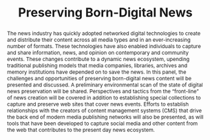 ---
abstract: The news industry has quickly adopted networked digital technologies to
  create and distribute their content across all media types and in an ever-increasing
  number of formats. These technologies have also enabled individuals to capture and
  share information, news, and opinion on contemporary and community events. These
  changes contribute to a dynamic news ecosystem, upending traditional publishing
  models that media companies, libraries, archives and memory institutions have depended
  on to save the news. In this panel, the challenges and opportunities of preserving
  born-digital news content will be presented and discussed. A preliminary environmental
  scan of the state of digital news preservation will be shared. Perspectives and
  tactics from the “front-line” of news creation will be covered in addition to establishing
  special collections to capture and preserve web sites that cover news events. Efforts
  to establish relationships with the creators of content management systems (CMS)
  that drive the back end of modern media publishing networks will also be presented,
  as will tools that have been developed to capture social media and other content
  from the web that contributes to the present day news ecosystem.
creators:
- McCain, Edward
- Sommers, Hannah
- Klein, Martin
- Moffatt, Christie
- Potter, Abigail
- Reecht, Stéphane
date: null
document_url: https://services.phaidra.univie.ac.at/api/object/o:429528/download
grand_parent: iPRES
institutions: []
keywords:
- digital preservation
- digital curation
- chapel hill
landing_page_url: https://phaidra.univie.ac.at/o:429528
language: eng
layout: publication
license: CC BY 4.0 International
notes_url: null
parent: iPRES 2015
presentation_url: null
publication_type: paper
size: 253019
source_name: iPRES
title: Preserving Born-Digital News
year: 2015
---